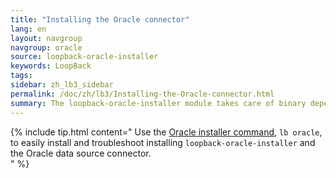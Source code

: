 ```yaml
---
title: "Installing the Oracle connector"
lang: en
layout: navgroup
navgroup: oracle
source: loopback-oracle-installer
keywords: LoopBack
tags:
sidebar: zh_lb3_sidebar
permalink: /doc/zh/lb3/Installing-the-Oracle-connector.html
summary: The loopback-oracle-installer module takes care of binary dependencies and simplifies the process of installing the Oracle connector.
---
```

{% include tip.html content="
Use the [Oracle installer command](Oracle-installer-command.html), `lb oracle`,
to easily install and troubleshoot installing `loopback-oracle-installer`
and the Oracle data source connector.  
" %}
